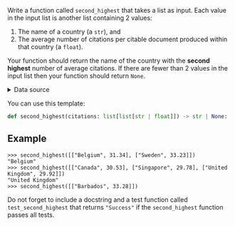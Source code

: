 Write a function called `second_highest` that takes a list as input. Each value in the input
list is another list containing 2 values:

 1. The name of a country (a `str`), and
 2. The average number of citations per citable document produced within that country (a `float`).
 
 Your function should return the name of the country with the **second highest** number
 of average citations. If there are fewer than 2 values in the input list then your function
 should return `None`.
 
 <details>
   <summary>Data source</summary>
   Data sourced from <a href="https://www.scimagojr.com/countryrank.php?order=cd&ord=desc">here</a>.
 </details>

You can use this template:

```python
def second_highest(citations: list[list[str | float]]) -> str | None:
```

## Example

```console?lang=python&prompt=>>>
>>> second_highest([["Belgium", 31.34], ["Sweden", 33.23]])
"Belgium"
>>> second_highest([["Canada", 30.53], ["Singapore", 29.78], ["United Kingdom", 29.92]])
"United Kingdom"
>>> second_highest([["Barbados", 33.28]])

```

Do not forget to include a docstring and a test function called `test_second_highest` that returns `"Success"` if the `second_highest` function passes all tests.
